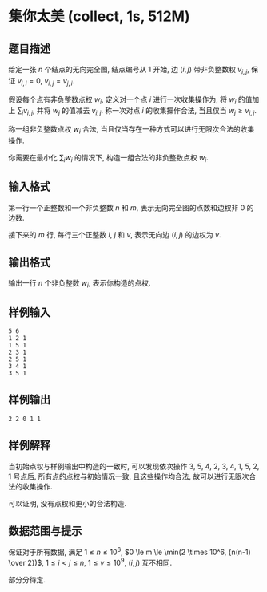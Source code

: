 # 集你太美 (collect, 1s, 512M)

## 题目描述

给定一张 $n$ 个结点的无向完全图, 结点编号从 1 开始, 边 $(i, j)$ 带非负整数权 $v_{i, j}$, 保证 $v_{i, i} = 0$, $v_{i, j} = v_{j, i}$.

假设每个点有非负整数点权 $w_i$, 定义对一个点 $i$ 进行一次收集操作为, 将 $w_i$ 的值加上 $\sum_j v_{i, j}$, 并将 $w_j$ 的值减去 $v_{i, j}$. 称一次对点 $i$ 的收集操作合法, 当且仅当 $w_j \ge v_{i, j}$.

称一组非负整数点权 $w_i$ 合法, 当且仅当存在一种方式可以进行无限次合法的收集操作.

你需要在最小化 $\sum_i w_i$ 的情况下, 构造一组合法的非负整数点权 $w_i$.

## 输入格式

第一行一个正整数和一个非负整数 $n$ 和 $m$, 表示无向完全图的点数和边权非 0 的边数.

接下来的 $m$ 行, 每行三个正整数 $i$, $j$ 和 $v$, 表示无向边 $(i, j)$ 的边权为 $v$.

## 输出格式

输出一行 $n$ 个非负整数 $w_i$, 表示你构造的点权.

## 样例输入

```
5 6
1 2 1
1 5 1
2 3 1
2 5 1
3 4 1
3 5 1
```

## 样例输出

```
2 2 0 1 1
```

## 样例解释

当初始点权与样例输出中构造的一致时, 可以发现依次操作 3, 5, 4, 2, 3, 4, 1, 5, 2, 1 号点后, 所有点的点权与初始情况一致, 且这些操作均合法, 故可以进行无限次合法的收集操作.
                                        
可以证明, 没有点权和更小的合法构造.

## 数据范围与提示

保证对于所有数据, 满足 $1 \le n \le 10^6$, $0 \le m \le \min(2 \times 10^6, {n(n-1) \over 2})$, $1 \le i < j \le n$, $1 \le v \le 10^9$, $(i, j)$ 互不相同.

部分分待定.
